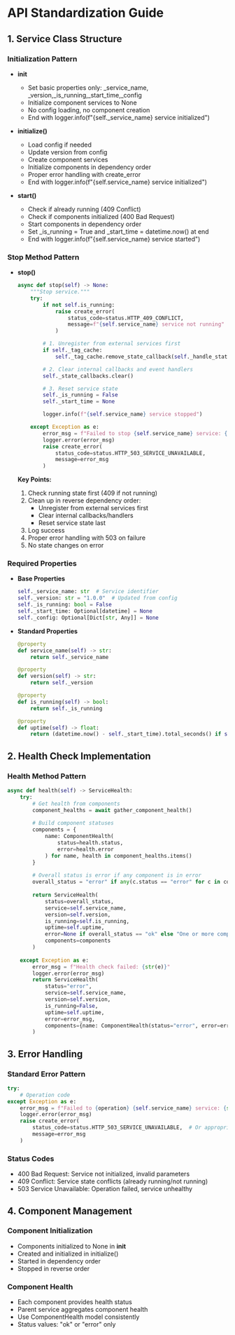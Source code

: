 # API Standardization Guide

## 1. Service Class Structure

### Initialization Pattern

- ****init****
  - Set basic properties only: _service_name, _version,_is_running,_start_time,_config
  - Initialize component services to None
  - No config loading, no component creation
  - End with logger.info(f"{self._service_name} service initialized")

- **initialize()**
  - Load config if needed
  - Update version from config
  - Create component services
  - Initialize components in dependency order
  - Proper error handling with create_error
  - End with logger.info(f"{self.service_name} service initialized")

- **start()**
  - Check if already running (409 Conflict)
  - Check if components initialized (400 Bad Request)
  - Start components in dependency order
  - Set _is_running = True and _start_time = datetime.now() at end
  - End with logger.info(f"{self.service_name} service started")

### Stop Method Pattern

- **stop()**

  ```python
  async def stop(self) -> None:
      """Stop service."""
      try:
          if not self.is_running:
              raise create_error(
                  status_code=status.HTTP_409_CONFLICT,
                  message=f"{self.service_name} service not running"
              )

          # 1. Unregister from external services first
          if self._tag_cache:
              self._tag_cache.remove_state_callback(self._handle_state_change)

          # 2. Clear internal callbacks and event handlers
          self._state_callbacks.clear()

          # 3. Reset service state
          self._is_running = False
          self._start_time = None

          logger.info(f"{self.service_name} service stopped")

      except Exception as e:
          error_msg = f"Failed to stop {self.service_name} service: {str(e)}"
          logger.error(error_msg)
          raise create_error(
              status_code=status.HTTP_503_SERVICE_UNAVAILABLE,
              message=error_msg
          )
  ```

  **Key Points:**
  1. Check running state first (409 if not running)
  2. Clean up in reverse dependency order:
     - Unregister from external services first
     - Clear internal callbacks/handlers
     - Reset service state last
  3. Log success
  4. Proper error handling with 503 on failure
  5. No state changes on error

### Required Properties

- **Base Properties**

  ```python
  self._service_name: str  # Service identifier
  self._version: str = "1.0.0"  # Updated from config
  self._is_running: bool = False
  self._start_time: Optional[datetime] = None
  self._config: Optional[Dict[str, Any]] = None
  ```

- **Standard Properties**

  ```python
  @property
  def service_name(self) -> str:
      return self._service_name

  @property
  def version(self) -> str:
      return self._version

  @property
  def is_running(self) -> bool:
      return self._is_running

  @property
  def uptime(self) -> float:
      return (datetime.now() - self._start_time).total_seconds() if self._start_time else 0.0
  ```

## 2. Health Check Implementation

### Health Method Pattern

```python
async def health(self) -> ServiceHealth:
    try:
        # Get health from components
        component_healths = await gather_component_health()
        
        # Build component statuses
        components = {
            name: ComponentHealth(
                status=health.status,
                error=health.error
            ) for name, health in component_healths.items()
        }
        
        # Overall status is error if any component is in error
        overall_status = "error" if any(c.status == "error" for c in components.values()) else "ok"
        
        return ServiceHealth(
            status=overall_status,
            service=self.service_name,
            version=self.version,
            is_running=self.is_running,
            uptime=self.uptime,
            error=None if overall_status == "ok" else "One or more components in error state",
            components=components
        )
        
    except Exception as e:
        error_msg = f"Health check failed: {str(e)}"
        logger.error(error_msg)
        return ServiceHealth(
            status="error",
            service=self.service_name,
            version=self.version,
            is_running=False,
            uptime=self.uptime,
            error=error_msg,
            components={name: ComponentHealth(status="error", error=error_msg) for name in self._component_names}
        )
```

## 3. Error Handling

### Standard Error Pattern

```python
try:
    # Operation code
except Exception as e:
    error_msg = f"Failed to {operation} {self.service_name} service: {str(e)}"
    logger.error(error_msg)
    raise create_error(
        status_code=status.HTTP_503_SERVICE_UNAVAILABLE,  # Or appropriate code
        message=error_msg
    )
```

### Status Codes

- 400 Bad Request: Service not initialized, invalid parameters
- 409 Conflict: Service state conflicts (already running/not running)
- 503 Service Unavailable: Operation failed, service unhealthy

## 4. Component Management

### Component Initialization

- Components initialized to None in **init**
- Created and initialized in initialize()
- Started in dependency order
- Stopped in reverse order

### Component Health

- Each component provides health status
- Parent service aggregates component health
- Use ComponentHealth model consistently
- Status values: "ok" or "error" only
